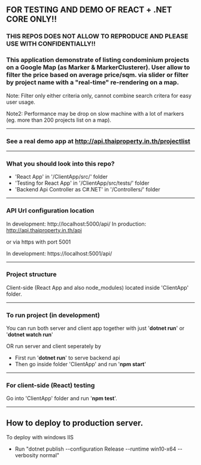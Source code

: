 ## FOR TESTING AND DEMO OF REACT + .NET CORE ONLY!!

### THIS REPOS DOES NOT ALLOW TO REPRODUCE AND PLEASE USE WITH CONFIDENTIALLY!!

### This application demonstrate of listing condominium projects on a Google Map (as Marker & MarkerClusterer). User allow to filter the price based on average price/sqm. via slider or filter by project name with a "**real-time**" re-rendering on a map.

Note: Filter only either criteria only, cannot combine search critera for easy user usage.

Note2: Performance may be drop on slow machine with a lot of markers (eg. more than 200 projects list on a map).

---

### See a real demo app at http://api.thaiproperty.in.th/projectlist

---

### What you should look into this repo?

* 'React App' in '/ClientApp/src/' folder
* 'Testing for React App' in '/ClientApp/src/tests/' folder
* 'Backend Api Controller as C#.NET' in '/Controllers/' folder

---

### API Url configuration location

In development: http://localhost:5000/api/
In production: http://api.thaiproperty.in.th/api

or via https with port 5001

In development: https://localhost:5001/api/

---

### Project structure

Client-side (React App and also node_modules) located inside 'ClientApp' folder.

---

### To run project (in development)

You can run both server and client app together with just '**dotnet run**' or '**dotnet watch run**'

OR run server and client seperately by

* First run '**dotnet run**' to serve backend api
* Then go inside folder 'ClientApp' and run '**npm start**'

---

### For client-side (React) testing

Go into 'ClientApp' folder and run '**npm test**'.

---

## How to deploy to production server.

To deploy with windows IIS

* Run "dotnet publish --configuration Release --runtime win10-x64 --verbosity normal"
